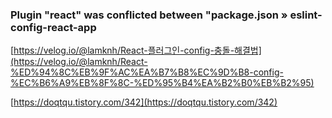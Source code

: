 ### Plugin "react" was conflicted between "package.json » eslint-config-react-app

[https://velog.io/@lamknh/React-플러그인-config-충돌-해결법](https://velog.io/@lamknh/React-%ED%94%8C%EB%9F%AC%EA%B7%B8%EC%9D%B8-config-%EC%B6%A9%EB%8F%8C-%ED%95%B4%EA%B2%B0%EB%B2%95)

[https://doqtqu.tistory.com/342](https://doqtqu.tistory.com/342)
